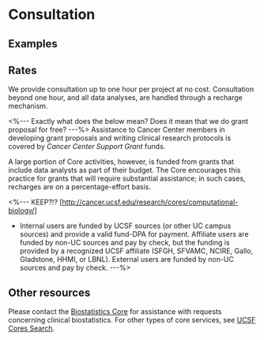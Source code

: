 # Consultation

## Examples


## Rates
We provide consultation up to one hour per project at no cost.
Consultation beyond one hour, and all data analyses, are handled
through a recharge mechanism.

<%--- Exactly what does the below mean? Does it mean that we do grant
proposal for free? ---%>
Assistance to Cancer Center members in developing grant proposals and
writing clinical research protocols is covered by
_Cancer Center Support Grant_ funds.

A large portion of Core activities, however, is funded from grants
that include data analysts as part of their budget.  The Core
encourages this practice for grants that will require substantial
assistance; in such cases, recharges are on a percentage-effort basis. 

<%--- KEEP?!? [http://cancer.ucsf.edu/research/cores/computational-biology/]
* Internal users are funded by UCSF sources (or other UC campus
  sources) and provide a valid fund-DPA for payment.  Affiliate users
  are funded by non-UC sources and pay by check, but the funding is
  provided by a recognized UCSF affiliate (SFGH, SFVAMC, NCIRE, Gallo,
  Gladstone, HHMI, or LBNL). External users are funded by non-UC
  sources and pay by check. 
---%>


## Other resources
Please contact the [Biostatistics Core] for assistance with requests
concerning clinical biostatistics.
For other types of core services, see [UCSF Cores Search].


[Biostatistics Core]: http://cancer.ucsf.edu/research/cores/biostatistics
[UCSF Cores Search]: http://cores.ucsf.edu/
